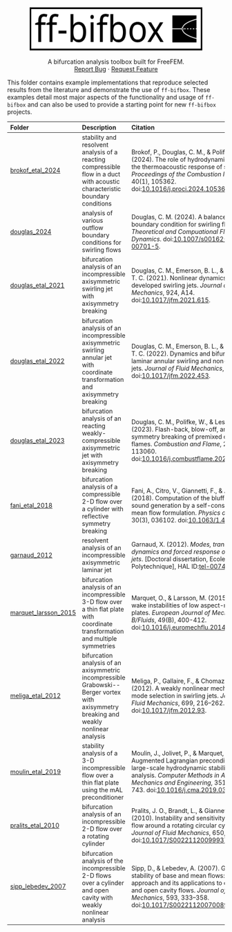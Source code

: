 <!-- TOP -->
<a name="readme-top"></a>

<!-- PROJECT LOGO -->
<br />
<div align="center">
  <a href="https://github.com/cmd8/ff-bifbox">
    <img src="../logo.svg" alt="Logo" width="400" height="100">
  </a>

  <p align="center">
    A bifurcation analysis toolbox built for FreeFEM.
    <br />
    <a href="https://github.com/cmd8/ff-bifbox/issues">Report Bug</a>
    ·
    <a href="https://github.com/cmd8/ff-bifbox/issues">Request Feature</a>
  </p>
</div>

This folder contains example implementations that reproduce selected results from the literature and demonstrate the use of `ff-bifbox`. These examples detail most major aspects of the functionality and usage of `ff-bifbox` and can also be used to provide a starting point for new `ff-bifbox` projects.

| Folder | Description | Citation |
| :--- | :--- | :--- |
| [brokof_etal_2024](https://github.com/cmd8/ff-bifbox/tree/main/examples/brokof_etal_2024) | stability and resolvent analysis of a reacting compressible flow in a duct with acoustic characteristic boundary conditions | Brokof, P., Douglas, C. M., & Polifke, W. (2024). The role of hydrodynamic shear in the thermoacoustic response of slit flames. _Proceedings of the Combustion Institute_, 40(1), 105362. doi:[10.1016/j.proci.2024.105362](https://doi.org/10.1016/j.proci.2024.105362). |
| [douglas_2024](https://github.com/cmd8/ff-bifbox/tree/main/examples/douglas_2024) | analysis of various outflow boundary conditions for swirling flows | Douglas, C. M. (2024). A balanced outflow boundary condition for swirling flows. _Theoretical and Compuational Fluid Dynamics_. doi:[10.1007/s00162-024-00701-5](https://doi.org/10.1007/s00162-024-00701-5). |
| [douglas_etal_2021](https://github.com/cmd8/ff-bifbox/tree/main/examples/douglas_etal_2021) | bifurcation analysis of an incompressible axisymmetric swirling jet with axisymmetry breaking | Douglas, C. M., Emerson, B. L., & Lieuwen, T. C. (2021). Nonlinear dynamics of fully developed swirling jets. _Journal of Fluid Mechanics_, 924, A14. doi:[10.1017/jfm.2021.615](https://doi.org/10.1017/jfm.2021.615). |
| [douglas_etal_2022](https://github.com/cmd8/ff-bifbox/tree/main/examples/douglas_etal_2022) | bifurcation analysis of an incompressible axisymmetric swirling annular jet with coordinate transformation and axisymmetry breaking | Douglas, C. M., Emerson, B. L., & Lieuwen, T. C. (2022). Dynamics and bifurcations of laminar annular swirling and non-swirling jets. _Journal of Fluid Mechanics_, 943, A35. doi:[10.1017/jfm.2022.453](https://doi.org/10.1017/jfm.2022.453). |
| [douglas_etal_2023](https://github.com/cmd8/ff-bifbox/tree/main/examples/douglas_etal_2023) | bifurcation analysis of an reacting weakly-compressible axisymmetric jet with axisymmetry breaking | Douglas, C. M., Polifke, W., & Lesshafft, L. (2023). Flash-back, blow-off, and symmetry breaking of premixed conical flames. _Combustion and Flame_, 258(2), 113060. doi:[10.1016/j.combustflame.2023.113060](https://doi.org/10.1016/j.combustflame.2023.113060). |
| [fani_etal_2018](https://github.com/cmd8/ff-bifbox/tree/main/examples/fani_etal_2018) | bifurcation analysis of a compressible 2-D flow over a cylinder with reflective symmetry breaking | Fani, A., Citro, V., Giannetti, F., & Auteri, F. (2018). Computation of the bluff-body sound generation by a self-consistent mean flow formulation. _Physics of Fluids_, 30(3), 036102. doi:[10.1063/1.4997536](https://doi.org/10.1063/1.4997536). |
| [garnaud_2012](https://github.com/cmd8/ff-bifbox/tree/main/examples/garnaud_2012) | resolvent analysis of an incompressible axisymmetric laminar jet | Garnaud, X. (2012). _Modes, transient dynamics and forced response of circular jets_. [Doctoral dissertation, Ecole Polytechnique], HAL ID:[tel-00740133](https://theses.hal.science/tel-00740133). |
| [marquet_larsson_2015](https://github.com/cmd8/ff-bifbox/tree/main/examples/marquet_larsson_2015) | bifurcation analysis of an incompressible 3-D flow over a thin flat plate with coordinate transformation and multiple symmetries | Marquet, O., & Larsson, M. (2015). Global wake instabilities of low aspect-ratio flat-plates. _European Journal of Mechanics - B/Fluids_, 49(B), 400-412. doi:[10.1016/j.euromechflu.2014.05.005](https://doi.org/10.1016/j.euromechflu.2014.05.005). |
| [meliga_etal_2012](https://github.com/cmd8/ff-bifbox/tree/main/examples/meliga_etal_2012) | bifurcation analysis of an axisymmetric incompressible Grabowski--Berger vortex with axisymmetry breaking and weakly nonlinear analysis | Meliga, P., Gallaire, F., & Chomaz, J.-M. (2012). A weakly nonlinear mechanism for mode selection in swirling jets. _Journal of Fluid Mechanics_, 699, 216–262. doi:[10.1017/jfm.2012.93](https://doi.org/10.1017/jfm.2012.93). |
| [moulin_etal_2019](https://github.com/cmd8/ff-bifbox/tree/main/examples/meliga_etal_2019) | stability analysis of a 3-D incompressible flow over a thin flat plate using the mAL preconditioner | Moulin, J., Jolivet, P., & Marquet, O. (2019). Augmented Lagrangian preconditioner for large-scale hydrodynamic stability analysis. _Computer Methods in Applied Mechanics and Engineering_, 351, 718-743. doi:[10.1016/j.cma.2019.03.052](https://doi.org/10.1016/j.cma.2019.03.052). |
| [pralits_etal_2010](https://github.com/cmd8/ff-bifbox/tree/main/examples/pralits_etal_2010) | bifurcation analysis of an incompressible 2-D flow over a rotating cylinder | Pralits, J. O., Brandt, L., & Giannetti, F. (2010). Instability and sensitivity of the flow around a rotating circular cylinder. _Journal of Fluid Mechanics_, 650, 513–536. doi:[10.1017/S0022112009993764](https://doi.org/10.1017/S0022112009993764). |
| [sipp_lebedev_2007](https://github.com/cmd8/ff-bifbox/tree/main/examples/sipp_lebedev_2007) | bifurcation analysis of the incompressible 2-D flows over a cylinder and open cavity with weakly nonlinear analysis | Sipp, D., & Lebedev, A. (2007). Global stability of base and mean flows: a general approach and its applications to cylinder and open cavity flows. _Journal of Fluid Mechanics_, 593, 333–358. doi:[10.1017/S0022112007008907](https://doi.org/10.1017/S0022112007008907). |


